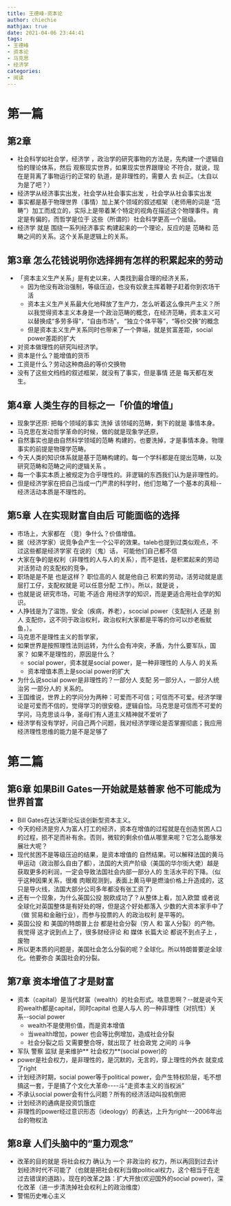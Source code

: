 ```yaml
---
title: 王德峰-资本论
author: chiechie
mathjax: true
date: 2021-04-06 23:44:41
tags:
- 王德峰
- 资本论
- 马克思
- 经济学
categories:
- 阅读
---
```



# 第一篇

## 第2章

- 社会科学如社会学，经济学 ，政治学的研究事物的方法是，先构建一个逻辑自恰的理论体系，然后 观察现实世界，如果现实世界跟理论 不符合，就说，现在是背离了事物运行的正常的 轨道，是非理性的，需要人 去 纠正。（太自以为是了吧？）
- 经济学从经济事实出发，社会学从社会事实出发 ，社会学从社会事实出发
- 事实都是基于物理世界（事情）加上某个领域的叙述框架（老师用的词是 “范畴”）加工而成立的，实际上是带着某个特定的视角在描述这个物理事件。肯定是有偏的，而哲学是位于 这些（所谓的）社会科学更高一个层级。
- 经济学 就是 围绕一系列经济事实 构建起来的一个理论，反应的是 范畴和 范畴之间的关系。这个关系是逻辑上的关系。

## 第3章 怎么花钱说明你选择拥有怎样的积累起来的劳动

- 「资本主义生产关系」是有史以来，人类找到最合理的经济关系，
  - 因为他没有政治强制，等级压迫，也没有奴隶主挥着鞭子赶着你到农场干活
  - 资本主义生产关系最大化地释放了生产力，怎么听着这么像共产主义？所以我觉得资本主义本身是一个政治范畴的概念，在经济范畴，资本主义可以替换成“多劳多得”，“自由市场”， “独立个体平等”，“等价交换”的概念
  - 但是资本主义生产关系同时也带来了一个弊端，就是贫富差距，social power差距的扩大
- 对资本做理性的研究叫经济学。
- 资本是什么？能增值的货币
- 工资是什么？劳动这种商品的等价交换物
- 没有了这些文绉绉的叙述框架，就没有了事实，但是事情 还是 每天都在发生。

## 第4章 人类生存的目标之一「价值的增值」

- 现象学还原: 把每个领域的事实 洗掉 该领域的范畴，剩下的就是 事情本身。
- 马克思在发动哲学革命的时候，做的就是现象学还原，
- 自然事实也是由自然科学领域的范畴 构建的，也要洗掉，才是事情本身。物理事实的前提是物理学范畴。
- 今天人类的知识体系就是基于范畴构建的。每一个学科都是在提出范畴，以及研究范畴和范畴之间的逻辑关系 。
- 每一个事实本质上被规定为合乎理性的。非逻辑的东西我们认为是非理性的。
- 但是经济学家在把自己当成一门严肃的科学时，他们忽略了一个基本的真相--经济活动本质是不理性的。

## 第5章 人在实现财富自由后 可能面临的选择

- 市场上，大家都在 （竞）争什么？价值增值。
- 据（经济学家）说竞争会产生一个公平的效果。taleb也提到过类似观点，不过这些都是经济学家 在说的（鬼）话， 可能他们自己都不信
- 大家在争的是权利（非理性的人与人的关系），而不是钱，是积累起来的劳动对活劳动 的支配权的竞争，
- 职场是是不是 也是这样？ 职位高的人 就是他自己 积累的劳动，活劳动就是底层打工仔，支配权就是 可以任意分配 工作）。所以，就是说 ，
- 也就是说 研究市场，可能 不适合 用经济学的知识，而是更适合用社会学的知识。
- 人挣钱是为了温饱，安全（疾病，养老），scocial power（支配别人 还是 别人 支配你，这不同于政治权利，政治权利大家都是平等的你可以炒老板鱿鱼，）。
- 马克思不是理性主义的哲学家，
- 如果世界是按照理性法则运转，为什么会有冲突，矛盾，为什么要军队，国家？ 如果不是理性的，原因是什么？
    - social power，资本就是social power，是一种非理性的 人与人 的关系
    - 资本增值本质上是social power的扩大
- 为什么说social power是非理性的？一部分人 支配 另一部分人，一部分人统治另 一部分人的 关系的。
- 王国维说，世界上的学问分为两种：可爱而不可信；可信而不可爱。经济学理论是可爱而不信的，觉得学习的很安稳，逻辑自恰。马克思是可信而不可爱的学问，马克思谈斗争，圣母们有人道主义精神就不爱听了
- 经济学有没有学好，问自己两个问题，我对经济学理论是否掌握彻底；我应用经济理性思维的能力是不是足够了

# 第二篇

## 第6章 如果Bill Gates一开始就是慈善家 他不可能成为世界首富

- Bill Gates在达沃斯论坛谈创新型资本主义。
- 今天的经济是穷人为富人打工的经济，资本在增值的过程就是在创造贫困人口的过程，损不足而补有余。否则，微软的剩余价值从哪里来呢？它怎么能够发展壮大呢？
- 现代贫困不是等级压迫的结果，是资本增值的 自然结果。可以解释法国的黄马甲运动（政治那么自由了都），法国的大资产阶级（美国的华尔街大佬）越是获取更多的利润，一定会导致法国社会内部一部分人的 生活水平的下降。（似乎这种因果关系，很难 肉眼观测到，表面上黄马甲是燃油价格上升造成的，这只是导火线，法国大部分公司多年都没有张工资了）
- 还有一个现象，为什么英国公投 脱欧成功了？从整体上看，加入欧盟 或者说 全球化对英国整体是有好处的呀，但是这个好处都落入 少数的大资本家手中了（做 贸易和金融行业），而参与投票的人 的政治权利 是平等的。
- 英国公投 和 美国的特朗普上台 都是社会分裂（穷人 和 富人分裂）的产物。我觉得 这才说到点上了，很多财经评论 和 媒体 长篇大论 都说不到点子上 ，废物
- 所以更本质的问题是，美国社会怎么分裂的呢？全球化。所以特朗普要逆全球化。他要弥合 美国社会的分裂。

## 第7章 资本增值了才是财富

- 资本（capital）是当代财富（wealth）的社会形式。啥意思啊？--就是说今天的wealth都是capital，同时capital 也是人与人 的一种非理性（对抗性）关系--social power
    - wealth不是使用价值，而是资本增值
    - 当wealth增加，power 也会等比例增加，造成社会分裂
    - 社会分裂之后 又需要整合呀，就出现了 社会政党 之间的 斗争
- 军队 警察 监狱 是来维护** 社会权力**(social power)的
- power是社会权力，是非理性的，是沉默的，无言的，穿上理性的外衣 就变成了right
- 计划经济时期，social power等于political power，会产生特权阶层，毛不想搞这一套，于是搞了个文化大革命----斗“走资本主义的当权派”
- 不承认social power会有什么问题？所有的经济活动叫投机倒把
- 计划经济的通病是投资饥饿症 
- 非理性的power经过意识形态（ideology）的表达，上升为right---2006年出台的物权法

## 第8章 人们头脑中的“重力观念”

- 改革的目的就是 将社会权力 确认为 一个 非政治的 权力，所以再回到过去计划经济时代不可能了（也就是把社会权利当做political权力，这个相当于在走过去错误的道路）。现在的改革之路：扩大开放(欢迎国外的social power)，深化改革（进一步清洗掉社会权利上的政治维度）
- 警惕历史唯心主义

